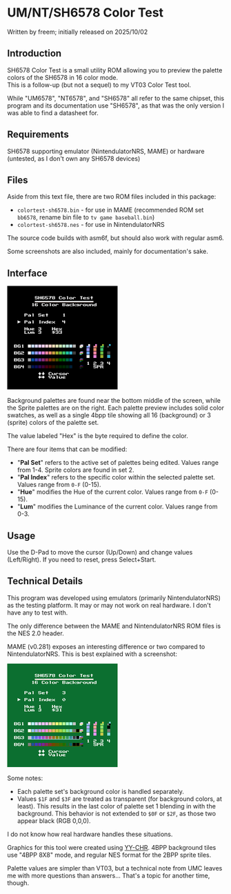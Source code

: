 UM/NT/SH6578 Color Test
=======================
Written by freem; initially released on 2025/10/02

## Introduction
SH6578 Color Test is a small utility ROM allowing you to preview the palette colors
of the SH6578 in 16 color mode.<br>
This is a follow-up (but not a sequel) to my VT03 Color Test tool.

While "UM6578", "NT6578", and "SH6578" all refer to the same chipset,
this program and its documentation use "SH6578", as that was the only version
I was able to find a datasheet for.

## Requirements
SH6578 supporting emulator (NintendulatorNRS, MAME) or hardware (untested,
as I don't own any SH6578 devices)

## Files
Aside from this text file, there are two ROM files included in this package:
- `colortest-sh6578.bin` - for use in MAME (recommended ROM set `bb6578`, rename bin file to `tv game baseball.bin`)
- `colortest-sh6578.nes` - for use in NintendulatorNRS

The source code builds with asm6f, but should also work with regular asm6.

Some screenshots are also included, mainly for documentation's sake.

## Interface
![Main interface screenshot (NintendulatorNRS)](./screenshot_nnrs.png)

Background palettes are found near the bottom middle of the screen, while the
Sprite palettes are on the right. Each palette preview includes solid color
swatches, as well as a single 4bpp tile showing all 16 (background)
or 3 (sprite) colors of the palette set.

The value labeled "Hex" is the byte required to define the color.

There are four items that can be modified:

- "**Pal Set**" refers to the active set of palettes being edited.
  Values range from 1-4. Sprite colors are found in set 2.
- "**Pal Index**" refers to the specific color within the selected palette set.
  Values range from `0-F` (0-15).
- "**Hue**" modifies the Hue of the current color. Values range from `0-F` (0-15).
- "**Lum**" modifies the Luminance of the current color. Values range from 0-3.

## Usage
Use the D-Pad to move the cursor (Up/Down) and change values (Left/Right).
If you need to reset, press Select+Start.

## Technical Details
This program was developed using emulators (primarily NintendulatorNRS)
as the testing platform. It may or may not work on real hardware.
I don't have any to test with.

The only difference between the MAME and NintendulatorNRS ROM files is the
NES 2.0 header.

MAME (v0.281) exposes an interesting difference or two compared to NintendulatorNRS.
This is best explained with a screenshot:

![After changing the background color of each set (MAME)](./mame_281_oddity.png)

Some notes:
- Each palette set's background color is handled separately.
- Values `$1F` and `$3F` are treated as transparent (for background colors,
  at least). This results in the last color of palette set 1 blending in with
  the background. This behavior is not extended to `$0F` or `$2F`,
  as those two appear black (RGB 0,0,0).

I do not know how real hardware handles these situations.

Graphics for this tool were created using [YY-CHR](https://w.atwiki.jp/yychr/).
4BPP background tiles use "4BPP 8X8" mode, and regular NES format for the
2BPP sprite tiles.

Palette values are simpler than VT03, but a technical note from UMC leaves me
with more questions than answers... That's a topic for another time, though.
